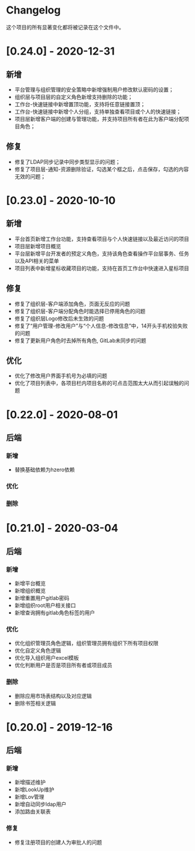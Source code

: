 # Changelog

这个项目的所有显著变化都将被记录在这个文件中。

# [0.24.0] - 2020-12-31
## 新增
- 平台管理与组织管理的安全策略中新增强制用户修改默认密码的设置；
- 组织层与项目层的自定义角色新增支持删除的功能；
- 工作台-快速链接中新增置顶功能，支持将任意链接置顶；
- 工作台-快速链接中新增个人分组，支持单独查看项目或个人的快速链接；
- 项目层新增客户端的创建与管理功能，并支持项目所有者在此为客户端分配项目角色；

## 修复
- 修复了LDAP同步记录中同步类型显示的问题；
- 修复了项目层-通知-资源删除验证，勾选某个框之后，点击保存，勾选的内容无效的问题；

# [0.23.0] - 2020-10-10
## 新增
- 平台首页新增工作台功能，支持查看项目与个人快速链接以及最近访问的项目
- 项目层新增项目概览
- 平台层新增平台开发者的预定义角色，支持该角色查看操作平台层事务、任务以及API相关的菜单
- 项目列表中新增星标收藏项目的功能，支持在首页工作台中快速进入星标项目

## 修复
- 修复了组织层-客户端添加角色，页面无反应的问题
- 修复了组织层-客户端分配角色时能选择已停用角色的问题
- 修复了组织层Logo修改后未生效的问题
- 修复了“用户管理-修改用户”与“个人信息-修改信息”中，14开头手机校验失败的问题
- 修复了更新用户角色时去掉所有角色, GitLab未同步的问题

## 优化
- 优化了修改用户界面手机号为必填的问题
- 优化了项目列表中，各项目栏内项目名称的可点击范围太大从而引起误触的问题

# [0.22.0] - 2020-08-01

## 后端
### 新增
- 替换基础依赖为hzero依赖

### 优化

### 删除


# [0.21.0] - 2020-03-04

## 后端
### 新增

- 新增平台概览
- 新增组织概览
- 新增重置用户gitlab密码
- 新增组织root用户相关接口
- 新增查询拥有gitlab角色标签的用户

### 优化
- 优化组织管理员角色逻辑，组织管理员拥有组织下所有项目权限
- 优化自定义角色逻辑
- 优化导入组织用户excel模板
- 优化判断用户是否是项目所有者或项目成员

### 删除

- 删除应用市场表结构以及对应逻辑
- 删除书签相关逻辑

# [0.20.0] - 2019-12-16

## 后端

### 新增

- 新增描述维护
- 新增LookUp维护
- 新增Lov管理
- 新增自动同步ldap用户
- 添加路由关联表

### 修复

- 修复注册项目的创建人为审批人的问题
